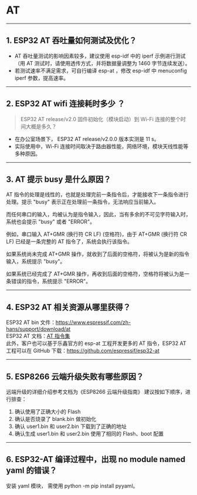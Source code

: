 # AT

<style>
body {counter-reset: h2}
  h2 {counter-reset: h3}
  h2:before {counter-increment: h2; content: counter(h2) ". "}
  h3:before {counter-increment: h3; content: counter(h2) "." counter(h3) ". "}
  h2.nocount:before, h3.nocount:before, { content: ""; counter-increment: none }
</style>

---

## ESP32 AT 吞吐量如何测试及优化？

- AT 吞吐量测试的影响因素较多，建议使⽤ esp-idf 中的 iperf 示例进行测试（用 AT 测试时，请使用透传方式，并将数据量调整为 1460 字节连续发送）。
- 若测试速率不满⾜需求，可⾃行编译 esp-at ，修改 esp-idf 中 menuconfig iperf 参数，提⾼速率。

---

## ESP32 AT wifi 连接耗时多少 ？
> ESP32 AT release/v2.0 固件初始化（模块启动）到 Wi-Fi 连接的整个时间⼤概是多久？

- 在办公室场景下， ESP32 AT release/v2.0.0 版本实测是 11 s。
- 实际使用中，Wi-Fi 连接时间取决于路由器性能，⽹络环境，模块天线性能等多种原因。

---

## AT 提示 busy 是什么原因？

AT 指令的处理是线性的，也就是处理完前⼀条指令后，才能接收下⼀条指令进⾏处理。提示 "busy" 表示正在处理前⼀条指令，⽆法响应当前输⼊。

⽽任何串⼝的输⼊，均被认为是指令输⼊，因此，当有多余的不可⻅字符输⼊时，系统也会提示 "busy" 或者 "ERROR"。

例如，串⼝输⼊ AT+GMR (换⾏符 CR LF) (空格符)，由于 AT+GMR (换⾏符 CR LF) 已经是⼀条完整的 AT 指令了，系统会执⾏该指令。

如果系统尚未完成 AT+GMR 操作，就收到了后⾯的空格符，将被认为是新的指令输⼊，系统提示 "busy"。

如果系统已经完成了 AT+GMR 操作，再收到后⾯的空格符，空格符将被认为是⼀条错误的指令，系统提示 "ERROR"。

---

## ESP32 AT 相关资源从哪里获得？

ESP32 AT bin 文件：https://www.espressif.com/zh-hans/support/download/at \
ESP32 AT 文档：[AT 指令集](https://github.com/espressif/esp-at/blob/master/docs/ESP_AT_Commands_Set.md)\
此外，客户也可以基于乐鑫官方的 esp-at 工程开发更多的 AT 指令，ESP32 AT 工程可以在 GitHub 下载：https://github.com/espressif/esp32-at

---

## ESP8266 云端升级失败有哪些原因？

远端升级的详细介绍参考⽂档为《ESP8266 云端升级指南》
建议按如下顺序，进⾏排查：

1. 确认使⽤了正确⼤⼩的 Flash
2. 确认是否烧录了 blank.bin 做初始化
3. 确认 user1.bin 和 user2.bin 下载到了正确的地址
4. 确认⽣成 user1.bin 和 user2.bin 使⽤了相同的 Flash、boot 配置

---

## ESP32-AT 编译过程中，出现 no module named yaml 的错误？

安装 yaml 模块， 需使⽤ python -m pip install pyyaml。
